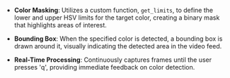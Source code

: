 - **Color Masking**: Utilizes a custom function, `get_limits`, to define the lower and upper HSV limits for the target color, creating a binary mask that highlights areas of interest.

- **Bounding Box**: When the specified color is detected, a bounding box is drawn around it, visually indicating the detected area in the video feed.

- **Real-Time Processing**: Continuously captures frames until the user presses 'q', providing immediate feedback on color detection.
